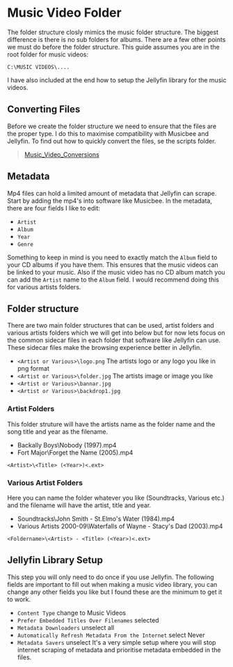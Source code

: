 # Music Video Folder
The folder structure closly mimics the music folder structure. The biggest difference is there is no sub folders for albums. There are a few other points we must do before the folder structure. This guide assumes you are in the root folder for music videos:

`C:\MUSIC VIDEOS\....`

I have also included at the end how to setup the Jellyfin library for the music videos.

## Converting Files
Before we create the folder structure we need to ensure that the files are the proper type. I do this to maximise compatibility with Musicbee and Jellyfin. To find out how to quickly convert the files, se the scripts folder.
> [Music_Video_Conversions](Scripts/Music_Video_Conversions/Readme.md)
## Metadata
Mp4 files can hold a limited amount of metadata that Jellyfin can scrape. Start by adding the mp4's into software like Musicbee. In the metadata, there are four fields I like to edit:
* `Artist`
* `Album`
* `Year`
* `Genre`

Something to keep in mind is you need to exactly match the `Album` field to your CD albums if you have them. This ensures that the music videos can be linked to your music. Also if the music video has no CD album match you can add the `Artist` name to the `Album` field. I would recommend doing this for various artists folders.
## Folder structure
There are two main folder structures that can be used, artist folders and various artists folders which we will get into below but for now lets focus on the common sidecar files in each folder that software like Jellyfin can use. These sidecar files make the browsing experience better in Jellyfin.

* `<Artist or Various>\logo.png` The artists logo or any logo you like in png format
* `<Artist or Various>\folder.jpg` The artists image or image you like
* `<Artist or Various>\bannar.jpg`
* `<Artist or Various>\backdrop1.jpg`

### Artist Folders
This folder struture will have the artists name as the folder name and the song title and year as the filename.
* Backally Boys\Nobody (1997).mp4
* Fort Major\Forget the Name (2005).mp4

`<Artist>\<Title> (<Year>)<.ext>`
### Various Artist Folders
Here you can name the folder whatever you like (Soundtracks, Various etc.) and the filename will have the artist, title and year.
* Soundtracks\John Smith - St.Elmo's Water (1984).mp4
* Various Artists 2000-09\Waterfalls of Wayne - Stacy's Dad (2003).mp4

`<Foldername>\<Artist> - <Title> (<Year>)<.ext>`
## Jellyfin Library Setup
This step you will only need to do once if you use Jellyfin. The following fields are important to fill out when making a music video library, you can change any other fields you like but I found these are the minimum to get it to work.
* `Content Type` change to Music Videos
* `Prefer Embedded Titles Over Filenames` selected
* `Metadata Downloaders` unselect all
* `Automatically Refresh Metadata From the Internet` select Never
* `Metadata Savers` unselect
It's a very simple setup where you will stop internet scraping of metadata and prioritise metadata embedded in the files.
